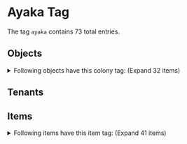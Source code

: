 # Ayaka Tag

The tag `ayaka` contains 73 total entries.

## Objects

<details markdown="1"><summary>Following objects have this colony tag: (Expand 32 items)</summary>

- <img src="https://raw.githubusercontent.com/Ceterai/Enternia/main/objects/alta/special/bugs/aya_bee/icon.png" alt="Aya Bee icon" loading="lazy" width="auto" height="16px"/> [Aya Bee](https://ceterai.github.io/MyEnternia/Wiki/AyaBee)
- <img src="https://raw.githubusercontent.com/Ceterai/Enternia/main/objects/farmables/alta/main/aya/pod/icon.png" alt="Aya Eco Pod icon" loading="lazy" width="auto" height="16px"/> [Aya Eco Pod](https://ceterai.github.io/MyEnternia/Wiki/AyaEcoPod)
- <img src="https://raw.githubusercontent.com/Ceterai/Enternia/main/objects/biome/alterash/ayaka/ct_aya_pile/icon.png" alt="Aya Pile icon" loading="lazy" width="auto" height="16px"/> [Aya Pile](https://ceterai.github.io/MyEnternia/Wiki/AyaPile)
- <img src="https://raw.githubusercontent.com/Ceterai/Enternia/main/objects/farmables/alta/main/aya/sapling/icon.png" alt="Aya Sapling icon" loading="lazy" width="auto" height="16px"/> [Aya Sapling](https://ceterai.github.io/MyEnternia/Wiki/AyaSapling)
- <img src="https://raw.githubusercontent.com/Ceterai/Enternia/main/objects/farmables/alta/main/aya/seed/icon.png" alt="Aya Tuber icon" loading="lazy" width="auto" height="16px"/> [Aya Tuber](https://ceterai.github.io/MyEnternia/Wiki/AyaTuber)
- <img src="https://raw.githubusercontent.com/Ceterai/Enternia/main/objects/biome/alterash/ayaka/ct_ayaka_tree.png" alt="Ayaka icon" loading="lazy" width="auto" height="16px"/> [Ayaka](https://ceterai.github.io/MyEnternia/Wiki/Ayaka)
- <img src="https://raw.githubusercontent.com/Ceterai/Enternia/main/objects/biome/alterash/ayaka/ct_ayaka_giant_tree.png" alt="Ayaka Giant icon" loading="lazy" width="auto" height="16px"/> [Ayaka Giant](https://ceterai.github.io/MyEnternia/Wiki/AyakaGiant)
- <img src="https://raw.githubusercontent.com/Ceterai/Enternia/main/objects/biome/alterash/ayaka/ct_ayaka_prime_tree.png" alt="Ayaka Prime icon" loading="lazy" width="auto" height="16px"/> [Ayaka Prime](https://ceterai.github.io/MyEnternia/Wiki/AyakaPrime)
- <img src="https://raw.githubusercontent.com/Ceterai/Enternia/main/objects/biome/alterash/ayaka/ct_ayaka_sap_blob1/icon.png" alt="Ayaka Sap Blob icon" loading="lazy" width="auto" height="16px"/> [Ayaka Sap Blob](https://ceterai.github.io/MyEnternia/Wiki/AyakaSapBlob)
- <img src="https://raw.githubusercontent.com/Ceterai/Enternia/main/objects/biome/alterash/ayaka/ct_ayaka_sap_blob2/icon.png" alt="Ayaka Sap Pile icon" loading="lazy" width="auto" height="16px"/> [Ayaka Sap Pile](https://ceterai.github.io/MyEnternia/Wiki/AyakaSapPile)
- <img src="https://raw.githubusercontent.com/Ceterai/Enternia/main/objects/biome/alterash/ayaka/ct_ayaka_blossom_tree.png" alt="Blossoming Ayaka icon" loading="lazy" width="auto" height="16px"/> [Blossoming Ayaka](https://ceterai.github.io/MyEnternia/Wiki/BlossomingAyaka)
- <img src="https://raw.githubusercontent.com/Ceterai/Enternia/main/objects/farmables/alta/main/aya/boosted/icon.png" alt="Boosted Aya Sapling icon" loading="lazy" width="auto" height="16px"/> [Boosted Aya Sapling](https://ceterai.github.io/MyEnternia/Wiki/BoostedAyaSapling)
- <img src="https://raw.githubusercontent.com/Ceterai/Enternia/main/objects/biome/alterash/ayaka/ct_ayaka_crimson_tree.png" alt="Crimson Ayaka icon" loading="lazy" width="auto" height="16px"/> [Crimson Ayaka](https://ceterai.github.io/MyEnternia/Wiki/CrimsonAyaka)
- <img src="https://raw.githubusercontent.com/Ceterai/Enternia/main/objects/biome/alterash/ayaka/ct_ayaka_crystal_tree.png" alt="Crystal Ayaka icon" loading="lazy" width="auto" height="16px"/> [Crystal Ayaka](https://ceterai.github.io/MyEnternia/Wiki/CrystalAyaka)
- <img src="https://raw.githubusercontent.com/Ceterai/Enternia/main/objects/farmables/alta/main/aya/cultivated/icon.png" alt="Cultivated Aya Sapling icon" loading="lazy" width="auto" height="16px"/> [Cultivated Aya Sapling](https://ceterai.github.io/MyEnternia/Wiki/CultivatedAyaSapling)
- <img src="https://raw.githubusercontent.com/Ceterai/Enternia/main/objects/biome/alterash/ayaka/ct_ayaka_sap_blob_ceiling2/icon.png" alt="Dripping Ayaka Sap Blob icon" loading="lazy" width="auto" height="16px"/> [Dripping Ayaka Sap Blob](https://ceterai.github.io/MyEnternia/Wiki/DrippingAyakaSapBlob)
- <img src="https://raw.githubusercontent.com/Ceterai/Enternia/main/objects/farmables/alta/main/aya/eco/icon.png" alt="Eco Aya Sapling icon" loading="lazy" width="auto" height="16px"/> [Eco Aya Sapling](https://ceterai.github.io/MyEnternia/Wiki/EcoAyaSapling)
- <img src="https://raw.githubusercontent.com/Ceterai/Enternia/main/objects/biome/alterash/ayaka/ct_ayaka_elin_tree.png" alt="Elin Ayaka icon" loading="lazy" width="auto" height="16px"/> [Elin Ayaka](https://ceterai.github.io/MyEnternia/Wiki/ElinAyaka)
- <img src="https://raw.githubusercontent.com/Ceterai/Enternia/main/objects/biome/alterash/ayaka/ct_ayaka_eva_tree.png" alt="Eva Ayaka icon" loading="lazy" width="auto" height="16px"/> [Eva Ayaka](https://ceterai.github.io/MyEnternia/Wiki/EvaAyaka)
- <img src="https://raw.githubusercontent.com/Ceterai/Enternia/main/objects/biome/alterash/ayaka/ct_aya_fallen/icon.png" alt="Fallen Aya icon" loading="lazy" width="auto" height="16px"/> [Fallen Aya](https://ceterai.github.io/MyEnternia/Wiki/FallenAya)
- <img src="https://raw.githubusercontent.com/Ceterai/Enternia/main/objects/farmables/alta/main/aya/fertile/icon.png" alt="Fertile Aya Sapling ★ icon" loading="lazy" width="auto" height="16px"/> [Fertile Aya Sapling ★](https://ceterai.github.io/MyEnternia/Wiki/FertileAyaSapling)
- <img src="https://raw.githubusercontent.com/Ceterai/Enternia/main/objects/biome/alterash/ayaka/ct_ayaka_garden_tree.png" alt="Garden Ayaka icon" loading="lazy" width="auto" height="16px"/> [Garden Ayaka](https://ceterai.github.io/MyEnternia/Wiki/GardenAyaka)
- <img src="https://raw.githubusercontent.com/Ceterai/Enternia/main/objects/biome/alterash/ayaka/ct_ayaka_sap_blob_ceiling3/icon.png" alt="Hanging Ayaka Sap Blob icon" loading="lazy" width="auto" height="16px"/> [Hanging Ayaka Sap Blob](https://ceterai.github.io/MyEnternia/Wiki/HangingAyakaSapBlob)
- <img src="https://raw.githubusercontent.com/Ceterai/Enternia/main/objects/alta/special/samples/ferment/icon.png" alt="Ionic Ferment Sample icon" loading="lazy" width="auto" height="16px"/> [Ionic Ferment Sample](https://ceterai.github.io/MyEnternia/Wiki/IonicFermentSample)
- <img src="https://raw.githubusercontent.com/Ceterai/Enternia/main/objects/biome/alterash/ayaka/ct_ayaka_sap_blob_ceiling1/icon.png" alt="Overgrown Ayaka Sap Blob icon" loading="lazy" width="auto" height="16px"/> [Overgrown Ayaka Sap Blob](https://ceterai.github.io/MyEnternia/Wiki/OvergrownAyakaSapBlob)
- <img src="https://raw.githubusercontent.com/Ceterai/Enternia/main/objects/farmables/alta/main/aya/sort/icon.png" alt="Pink Aya Sapling ★ icon" loading="lazy" width="auto" height="16px"/> [Pink Aya Sapling ★](https://ceterai.github.io/MyEnternia/Wiki/PinkAyaSapling)
- <img src="https://raw.githubusercontent.com/Ceterai/Enternia/main/objects/alta/special/plants/pots/crops/aya/icon.png" alt="Potted Aya icon" loading="lazy" width="auto" height="16px"/> [Potted Aya](https://ceterai.github.io/MyEnternia/Wiki/PottedAya)
- <img src="https://raw.githubusercontent.com/Ceterai/Enternia/main/objects/alta/special/plants/pods/blossom/icon.png" alt="Potted Blossom Plant icon" loading="lazy" width="auto" height="16px"/> [Potted Blossom Plant](https://ceterai.github.io/MyEnternia/Wiki/PottedBlossomPlant)
- <img src="https://raw.githubusercontent.com/Ceterai/Enternia/main/objects/biome/alterash/ayaka/ct_ayaka_stardust_tree.png" alt="Stardust Ayaka icon" loading="lazy" width="auto" height="16px"/> [Stardust Ayaka](https://ceterai.github.io/MyEnternia/Wiki/StardustAyaka)
- <img src="https://raw.githubusercontent.com/Ceterai/Enternia/main/objects/biome/alterash/ayaka/ct_ayaka_unona_tree.png" alt="Unona Ayaka icon" loading="lazy" width="auto" height="16px"/> [Unona Ayaka](https://ceterai.github.io/MyEnternia/Wiki/UnonaAyaka)
- <img src="https://raw.githubusercontent.com/Ceterai/Enternia/main/objects/farmables/alta/main/aya/icon.png" alt="Wild Aya Tuber icon" loading="lazy" width="auto" height="16px"/> [Wild Aya Tuber](https://ceterai.github.io/MyEnternia/Wiki/WildAyaTuber)
- <img src="https://raw.githubusercontent.com/Ceterai/Enternia/main/objects/biome/alterash/ayaka/ct_ayaka_young_tree.png" alt="Young Ayaka icon" loading="lazy" width="auto" height="16px"/> [Young Ayaka](https://ceterai.github.io/MyEnternia/Wiki/YoungAyaka)

</details>

## Tenants

## Items

<details markdown="1"><summary>Following items have this item tag: (Expand 41 items)</summary>

- <img src="https://raw.githubusercontent.com/Ceterai/Enternia/main/codex/alta/ebook/gyera.png" alt="A Virma's Friend icon" loading="lazy" width="auto" height="16px"/> [A Virma's Friend](https://ceterai.github.io/MyEnternia/Wiki/AVirma'sFriend)
- <img src="https://raw.githubusercontent.com/Ceterai/Enternia/main/items/generic/food/tier2/ct_assorti.png" alt="Assorti icon" loading="lazy" width="auto" height="16px"/> [Assorti](https://ceterai.github.io/MyEnternia/Wiki/Assorti)
- <img src="https://raw.githubusercontent.com/Ceterai/Enternia/main/items/generic/produce/ct_aya.png" alt="Aya icon" loading="lazy" width="auto" height="16px"/> [Aya](https://ceterai.github.io/MyEnternia/Wiki/Aya)
- <img src="https://raw.githubusercontent.com/Ceterai/Enternia/main/items/generic/food/tier2/ct_aya_candy.png" alt="Aya Candy icon" loading="lazy" width="auto" height="16px"/> [Aya Candy](https://ceterai.github.io/MyEnternia/Wiki/AyaCandy)
- <img src="https://raw.githubusercontent.com/Ceterai/Enternia/main/items/generic/food/tier1/ct_aya_fresh.png" alt="Aya Essence icon" loading="lazy" width="auto" height="16px"/> [Aya Essence](https://ceterai.github.io/MyEnternia/Wiki/AyaEssence)
- <img src="https://raw.githubusercontent.com/Ceterai/Enternia/main/items/generic/food/tier1/ct_aya_fresh.png" alt="Aya Fresh icon" loading="lazy" width="auto" height="16px"/> [Aya Fresh](https://ceterai.github.io/MyEnternia/Wiki/AyaFresh)
- <img src="https://raw.githubusercontent.com/Ceterai/Enternia/main/items/generic/food/tier2/ct_aya_icecream.png" alt="Aya Ice Cream icon" loading="lazy" width="auto" height="16px"/> [Aya Ice Cream](https://ceterai.github.io/MyEnternia/Wiki/AyaIceCream)
- <img src="https://raw.githubusercontent.com/Ceterai/Enternia/main/items/generic/food/tier1/ct_aya_jam.png" alt="Aya Jam icon" loading="lazy" width="auto" height="16px"/> [Aya Jam](https://ceterai.github.io/MyEnternia/Wiki/AyaJam)
- <img src="https://raw.githubusercontent.com/Ceterai/Enternia/main/items/generic/food/tier1/ct_aya_baked.png" alt="Aya Mash icon" loading="lazy" width="auto" height="16px"/> [Aya Mash](https://ceterai.github.io/MyEnternia/Wiki/AyaMash)
- <img src="https://raw.githubusercontent.com/Ceterai/Enternia/main/items/generic/food/tier2/ct_aya_candy.png" alt="Aya Pop ★ icon" loading="lazy" width="auto" height="16px"/> [Aya Pop ★](https://ceterai.github.io/MyEnternia/Wiki/AyaPop)
- <img src="https://raw.githubusercontent.com/Ceterai/Enternia/main/items/generic/food/other/ct_aya_powder.png" alt="Aya Powder icon" loading="lazy" width="auto" height="16px"/> [Aya Powder](https://ceterai.github.io/MyEnternia/Wiki/AyaPowder)
- <img src="https://raw.githubusercontent.com/Ceterai/Enternia/main/items/generic/food/tier3/ct_aya_punch.png" alt="Aya Punch icon" loading="lazy" width="auto" height="16px"/> [Aya Punch](https://ceterai.github.io/MyEnternia/Wiki/AyaPunch)
- <img src="https://raw.githubusercontent.com/Ceterai/Enternia/main/items/generic/food/tier3/ct_aya_gil_pie.png" alt="Aya-Gil Pie icon" loading="lazy" width="auto" height="16px"/> [Aya-Gil Pie](https://ceterai.github.io/MyEnternia/Wiki/Aya-GilPie)
- <img src="https://raw.githubusercontent.com/Ceterai/Enternia/main/items/generic/food/tier2/ct_assorti.png" alt="Aya-Tsay Salad ★ icon" loading="lazy" width="auto" height="16px"/> [Aya-Tsay Salad ★](https://ceterai.github.io/MyEnternia/Wiki/Aya-TsaySalad)
- [Ayaka Band-Aid](https://ceterai.github.io/MyEnternia/Wiki/AyakaBand-Aid)
- <img src="https://raw.githubusercontent.com/Ceterai/Enternia/main/codex/alta/paper/ayaka.png" alt="Ayaka Gardener's Notes icon" loading="lazy" width="auto" height="16px"/> [Ayaka Gardener's Notes](https://ceterai.github.io/MyEnternia/Wiki/AyakaGardener'sNotes)
- <img src="https://raw.githubusercontent.com/Ceterai/Enternia/main/items/active/alta/loot/biome/ct_ayaka_loot.png" alt="Ayaka Loot Crate icon" loading="lazy" width="auto" height="16px"/> [Ayaka Loot Crate](https://ceterai.github.io/MyEnternia/Wiki/AyakaLootCrate)
- <img src="https://raw.githubusercontent.com/Ceterai/Enternia/main/items/generic/crafting/ct_ayaka_wood.png" alt="Ayaka Wood icon" loading="lazy" width="auto" height="16px"/> [Ayaka Wood](https://ceterai.github.io/MyEnternia/Wiki/AyakaWood)
- <img src="https://raw.githubusercontent.com/Ceterai/Enternia/main/items/generic/food/tier2/ct_biomix_icecream.png" alt="Ayamix Ice Cream icon" loading="lazy" width="auto" height="16px"/> [Ayamix Ice Cream](https://ceterai.github.io/MyEnternia/Wiki/AyamixIceCream)
- <img src="https://raw.githubusercontent.com/Ceterai/Enternia/main/items/generic/food/shop/drinks/ct_aya_soda.png" alt="Ayoda icon" loading="lazy" width="auto" height="16px"/> [Ayoda](https://ceterai.github.io/MyEnternia/Wiki/Ayoda)
- <img src="https://raw.githubusercontent.com/Ceterai/Enternia/main/items/generic/food/shop/drinks/ct_aya_soda_zero.png" alt="Ayoda Zero Sugar icon" loading="lazy" width="auto" height="16px"/> [Ayoda Zero Sugar](https://ceterai.github.io/MyEnternia/Wiki/AyodaZeroSugar)
- <img src="https://raw.githubusercontent.com/Ceterai/Enternia/main/items/generic/food/tier1/ct_aya_baked.png" alt="Baked Aya icon" loading="lazy" width="auto" height="16px"/> [Baked Aya](https://ceterai.github.io/MyEnternia/Wiki/BakedAya)
- <img src="https://raw.githubusercontent.com/Ceterai/Enternia/main/assetMissing.png" alt="Birthday Cake icon" loading="lazy" width="auto" height="16px"/> [Birthday Cake](https://ceterai.github.io/MyEnternia/Wiki/BirthdayCake)
- <img src="https://raw.githubusercontent.com/Ceterai/Enternia/main/items/generic/food/tier1/ct_aya_boiled.png" alt="Blue Boil icon" loading="lazy" width="auto" height="16px"/> [Blue Boil](https://ceterai.github.io/MyEnternia/Wiki/BlueBoil)
- <img src="https://raw.githubusercontent.com/Ceterai/Enternia/main/assetMissing.png" alt="Blue-Blend Motsu ★ icon" loading="lazy" width="auto" height="16px"/> [Blue-Blend Motsu ★](https://ceterai.github.io/MyEnternia/Wiki/Blue-BlendMotsu)
- <img src="https://raw.githubusercontent.com/Ceterai/Enternia/main/items/generic/food/tier3/ct_aya_punch.png" alt="Bluesweet Punch ★★ icon" loading="lazy" width="auto" height="16px"/> [Bluesweet Punch ★★](https://ceterai.github.io/MyEnternia/Wiki/BluesweetPunch)
- <img src="https://raw.githubusercontent.com/Ceterai/Enternia/main/items/generic/food/tier1/ct_aya_boiled.png" alt="Boiled Ayas icon" loading="lazy" width="auto" height="16px"/> [Boiled Ayas](https://ceterai.github.io/MyEnternia/Wiki/BoiledAyas)
- <img src="https://raw.githubusercontent.com/Ceterai/Enternia/main/items/generic/food/tier3/ct_aya_gil_pie.png" alt="Ciranga Pie ★ icon" loading="lazy" width="auto" height="16px"/> [Ciranga Pie ★](https://ceterai.github.io/MyEnternia/Wiki/CirangaPie)
- <img src="https://raw.githubusercontent.com/Ceterai/Enternia/main/items/generic/food/tier1/ct_aya_jam.png" alt="Estralis Extract icon" loading="lazy" width="auto" height="16px"/> [Estralis Extract](https://ceterai.github.io/MyEnternia/Wiki/EstralisExtract)
- <img src="https://raw.githubusercontent.com/Ceterai/Enternia/main/items/generic/food/tier2/ct_aya_candy.png" alt="Ghea Candy icon" loading="lazy" width="auto" height="16px"/> [Ghea Candy](https://ceterai.github.io/MyEnternia/Wiki/GheaCandy)
- <img src="https://raw.githubusercontent.com/Ceterai/Enternia/main/items/generic/food/tier2/ct_aya_icecream.png" alt="Iced Aya Dessert ★ icon" loading="lazy" width="auto" height="16px"/> [Iced Aya Dessert ★](https://ceterai.github.io/MyEnternia/Wiki/IcedAyaDessert)
- <img src="https://raw.githubusercontent.com/Ceterai/Enternia/main/items/generic/produce/ct_ionic_sap.png" alt="Ionic Ferment icon" loading="lazy" width="auto" height="16px"/> [Ionic Ferment](https://ceterai.github.io/MyEnternia/Wiki/IonicFerment)
- <img src="https://raw.githubusercontent.com/Ceterai/Enternia/main/items/generic/food/tier1/ct_aya_fresh.png" alt="Markvin Fresh icon" loading="lazy" width="auto" height="16px"/> [Markvin Fresh](https://ceterai.github.io/MyEnternia/Wiki/MarkvinFresh)
- <img src="https://raw.githubusercontent.com/Ceterai/Enternia/main/items/generic/food/tier2/ct_aya_candy.png" alt="Miko Candy icon" loading="lazy" width="auto" height="16px"/> [Miko Candy](https://ceterai.github.io/MyEnternia/Wiki/MikoCandy)
- <img src="https://raw.githubusercontent.com/Ceterai/Enternia/main/items/generic/food/tier1/ct_aya_jam.png" alt="Runeva Jam icon" loading="lazy" width="auto" height="16px"/> [Runeva Jam](https://ceterai.github.io/MyEnternia/Wiki/RunevaJam)
- <img src="https://raw.githubusercontent.com/Ceterai/Enternia/main/items/generic/food/tier3/ct_aya_gil_pie.png" alt="Runeva Pie ★★ icon" loading="lazy" width="auto" height="16px"/> [Runeva Pie ★★](https://ceterai.github.io/MyEnternia/Wiki/RunevaPie)
- <img src="https://raw.githubusercontent.com/Ceterai/Enternia/main/assetMissing.png" alt="Ruvikva Pizza Slice ★★ icon" loading="lazy" width="auto" height="16px"/> ["Ruvikva" Pizza Slice ★★](https://ceterai.github.io/MyEnternia/Wiki/RuvikvaPizzaSlice)
- <img src="https://raw.githubusercontent.com/Ceterai/Enternia/main/assetMissing.png" alt="Stuffed Aya icon" loading="lazy" width="auto" height="16px"/> [Stuffed Aya](https://ceterai.github.io/MyEnternia/Wiki/StuffedAya)
- <img src="https://raw.githubusercontent.com/Ceterai/Enternia/main/items/generic/food/tier1/ct_aya_fresh.png" alt="Viona Fresh icon" loading="lazy" width="auto" height="16px"/> [Viona Fresh](https://ceterai.github.io/MyEnternia/Wiki/VionaFresh)
- <img src="https://raw.githubusercontent.com/Ceterai/Enternia/main/items/generic/food/tier1/ct_aya_jam.png" alt="Virma Honey icon" loading="lazy" width="auto" height="16px"/> [Virma Honey](https://ceterai.github.io/MyEnternia/Wiki/VirmaHoney)
- <img src="https://raw.githubusercontent.com/Ceterai/Enternia/main/items/generic/food/tier2/ct_aya_candy.png" alt="Yaa Candy icon" loading="lazy" width="auto" height="16px"/> [Yaa Candy](https://ceterai.github.io/MyEnternia/Wiki/YaaCandy)

</details>
